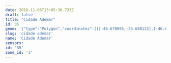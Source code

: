 ```yaml
---
date: 2018-11-06T13:05:30.733Z
draft: false
title: "Cidade Ademar"
id: 35
geom: '{"type":"Polygon","coordinates":[[[-46.670095,-23.688122],[-46.668824,-23.688735],[-46.668473,-23.688696],[-46.668155,-23.688746],[-46.667822,-23.688606],[-46.66746,-23.688616],[-46.666574,-23.688769],[-46.665839,-23.689176],[-46.665521,-23.689151],[-46.664872,-23.688968],[-46.66447,-23.688937],[-46.663579,-23.689124],[-46.662997,-23.688925],[-46.662814,-23.688922],[-46.662411,-23.689078],[-46.662164,-23.68928],[-46.661673,-23.689529],[-46.661148,-23.689725],[-46.653064,-23.685109],[-46.653159,-23.68539],[-46.653139,-23.685775],[-46.652485,-23.686656],[-46.652232,-23.687185],[-46.651876,-23.687563],[-46.650066,-23.688758],[-46.649483,-23.690757],[-46.64929,-23.690774],[-46.648575,-23.690593],[-46.646361,-23.690974],[-46.646276,-23.691103],[-46.646136,-23.691671],[-46.645485,-23.692573],[-46.644992,-23.692474],[-46.644621,-23.692259],[-46.644208,-23.693065],[-46.644146,-23.693351],[-46.643922,-23.693706],[-46.643899,-23.694656],[-46.643685,-23.694674],[-46.643499,-23.694407],[-46.642929,-23.694238],[-46.642835,-23.694121],[-46.642127,-23.693766],[-46.641744,-23.693692],[-46.640442,-23.693652],[-46.639872,-23.693482],[-46.639269,-23.693471],[-46.638781,-23.693244],[-46.637647,-23.692855],[-46.636447,-23.692574],[-46.636465,-23.692003],[-46.636289,-23.69127],[-46.635971,-23.69094],[-46.635108,-23.690505],[-46.635056,-23.690307],[-46.634654,-23.689688],[-46.63476,-23.689443],[-46.635006,-23.689305],[-46.634786,-23.688547],[-46.634669,-23.688441],[-46.633832,-23.688084],[-46.633612,-23.687756],[-46.633475,-23.687062],[-46.633538,-23.686565],[-46.633032,-23.684382],[-46.633716,-23.683962],[-46.631817,-23.680194],[-46.630406,-23.678759],[-46.63089,-23.678357],[-46.630131,-23.677576],[-46.629509,-23.677055],[-46.629064,-23.676841],[-46.62812,-23.676587],[-46.629075,-23.676064],[-46.630111,-23.675412],[-46.630391,-23.675162],[-46.630597,-23.674766],[-46.631108,-23.673219],[-46.631569,-23.673704],[-46.631744,-23.673713],[-46.632194,-23.673599],[-46.632611,-23.673742],[-46.632694,-23.673902],[-46.632584,-23.674248],[-46.632689,-23.674439],[-46.633363,-23.674955],[-46.633731,-23.675161],[-46.634724,-23.674524],[-46.635421,-23.673533],[-46.636599,-23.672885],[-46.637985,-23.672331],[-46.641391,-23.671413],[-46.642339,-23.671776],[-46.642575,-23.671769],[-46.642827,-23.671627],[-46.643394,-23.670953],[-46.644255,-23.671589],[-46.645119,-23.670118],[-46.645698,-23.669257],[-46.648226,-23.667696],[-46.648672,-23.667484],[-46.648929,-23.667464],[-46.649143,-23.667559],[-46.649435,-23.667877],[-46.650194,-23.66754],[-46.650752,-23.667595],[-46.651247,-23.667495],[-46.651698,-23.667096],[-46.652024,-23.666712],[-46.653389,-23.666106],[-46.654671,-23.664945],[-46.656097,-23.664297],[-46.658277,-23.663177],[-46.659319,-23.663072],[-46.659395,-23.66397],[-46.659608,-23.664389],[-46.659796,-23.664331],[-46.660338,-23.663991],[-46.661132,-23.663229],[-46.662836,-23.660969],[-46.663053,-23.660281],[-46.663052,-23.659549],[-46.663139,-23.659186],[-46.663453,-23.65851],[-46.666332,-23.655501],[-46.667196,-23.65443],[-46.668228,-23.653666],[-46.668761,-23.653023],[-46.66893,-23.652694],[-46.669241,-23.651751],[-46.669391,-23.650683],[-46.669487,-23.650527],[-46.669557,-23.650544],[-46.669673,-23.650445],[-46.670011,-23.649373],[-46.669969,-23.649139],[-46.670164,-23.648453],[-46.670409,-23.64798],[-46.670648,-23.647168],[-46.671884,-23.644922],[-46.671892,-23.64479],[-46.672505,-23.644127],[-46.676062,-23.64871],[-46.676242,-23.648805],[-46.677189,-23.649899],[-46.679328,-23.652505],[-46.679921,-23.652988],[-46.68002,-23.653438],[-46.680007,-23.65397],[-46.679456,-23.661404],[-46.678265,-23.665293],[-46.675,-23.667119],[-46.674344,-23.667304],[-46.673905,-23.66754],[-46.673629,-23.667789],[-46.673463,-23.668365],[-46.673173,-23.668598],[-46.67197,-23.669215],[-46.670365,-23.669645],[-46.669864,-23.670243],[-46.669228,-23.670821],[-46.668231,-23.671504],[-46.668515,-23.67177],[-46.668859,-23.671962],[-46.670205,-23.672215],[-46.670319,-23.672312],[-46.670396,-23.6725],[-46.670325,-23.67273],[-46.669728,-23.673525],[-46.669676,-23.673843],[-46.670589,-23.677452],[-46.670687,-23.679301],[-46.670558,-23.680241],[-46.670382,-23.68033],[-46.670389,-23.680412],[-46.669826,-23.680641],[-46.66975,-23.680725],[-46.669806,-23.681569],[-46.66994,-23.682101],[-46.670192,-23.682698],[-46.670242,-23.683019],[-46.670004,-23.684044],[-46.669968,-23.684458],[-46.67044,-23.685683],[-46.670484,-23.687237],[-46.670539,-23.687372],[-46.669823,-23.687386],[-46.670095,-23.688122]]]}'
slug: 'cidade-ademar'
name: 'Cidade Ademar'
sensors:
id: '35'
zone_id: '3'
---
```

		